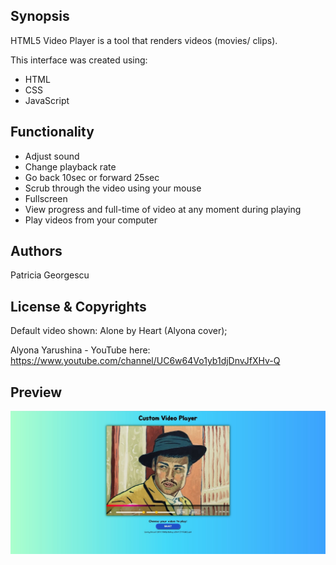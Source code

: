  
## Synopsis

HTML5 Video Player is a tool that renders videos (movies/ clips). 

This interface was created using:

* HTML
* CSS
* JavaScript

## Functionality

* Adjust sound
* Change playback rate
* Go back 10sec or forward 25sec
* Scrub through the video using your mouse
* Fullscreen
* View progress and full-time of video at any moment during playing
* Play videos from your computer

## Authors

Patricia Georgescu

## License & Copyrights
Default video shown: Alone by Heart (Alyona cover);

Alyona Yarushina - YouTube here: https://www.youtube.com/channel/UC6w64Vo1yb1djDnvJfXHv-Q

## Preview

![Alt text](preview.jpg "HTML5 Video Player Preview")
